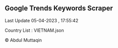 

## Google Trends Keywords Scraper 
 
Last Update 05-04-2023 , 17:55:42

Country List :
VIETNAM.json



© Abdul Muttaqin 
